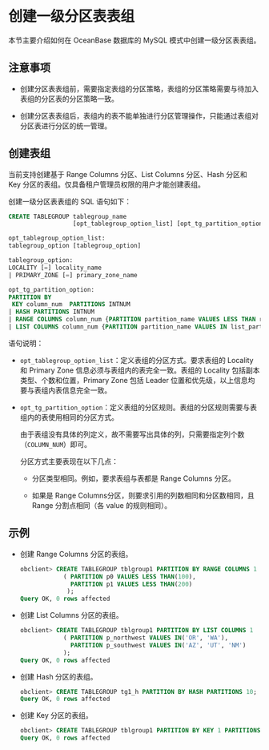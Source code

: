 创建一级分区表表组
==============================

本节主要介绍如何在 OceanBase 数据库的 MySQL 模式中创建一级分区表表组。

注意事项
-------------------------

* 创建分区表表组前，需要指定表组的分区策略，表组的分区策略需要与待加入表组的分区表的分区策略一致。

* 创建分区表表组后，表组内的表不能单独进行分区管理操作，只能通过表组对分区表进行分区的统一管理。

创建表组
-------------------------

当前支持创建基于 Range Columns 分区、List Columns 分区、Hash 分区和 Key 分区的表组。仅具备租户管理员权限的用户才能创建表组。

创建一级分区表表组的 SQL 语句如下：

```sql
CREATE TABLEGROUP tablegroup_name 
                  [opt_tablegroup_option_list] [opt_tg_partition_option]

opt_tablegroup_option_list:
tablegroup_option [tablegroup_option]

tablegroup_option:
LOCALITY [=] locality_name
| PRIMARY_ZONE [=] primary_zone_name

opt_tg_partition_option:
PARTITION BY 
 KEY column_num  PARTITIONS INTNUM
| HASH PARTITIONS INTNUM
| RANGE COLUMNS column_num {PARTITION partition_name VALUES LESS THAN range_partition_expr, ...}
| LIST COLUMNS column_num {PARTITION partition_name VALUES IN list_partition_expr, ...}
```

语句说明：

* `opt_tablegroup_option_list`：定义表组的分区方式。要求表组的 Locality 和 Primary Zone 信息必须与表组内的表完全一致。表组的 Locality 包括副本类型、个数和位置，Primary Zone 包括 Leader 位置和优先级，以上信息均要与表组内表信息完全一致。

* `opt_tg_partition_option`：定义表组的分区规则。表组的分区规则需要与表组内的表使用相同的分区方式。

  由于表组没有具体的列定义，故不需要写出具体的列，只需要指定列个数（`COLUMN_NUM`）即可。

  分区方式主要表现在以下几点：
  * 分区类型相同。例如，要求表组与表都是 Range Columns 分区。

  * 如果是 Range Columns分区，则要求引用的列数相同和分区数相同，且 Range 分割点相同（各 value 的规则相同）。

示例
-----------------------

* 创建 Range Columns 分区的表组。

  ```sql
  obclient> CREATE TABLEGROUP tblgroup1 PARTITION BY RANGE COLUMNS 1 
              ( PARTITION p0 VALUES LESS THAN(100),
                PARTITION p1 VALUES LESS THAN(200)
               );
  Query OK, 0 rows affected
  ```

* 创建 List Columns 分区的表组。

  ```sql
  obclient> CREATE TABLEGROUP tblgroup1 PARTITION BY LIST COLUMNS 1 
              ( PARTITION p_northwest VALUES IN('OR', 'WA'),
                PARTITION p_southwest VALUES IN('AZ', 'UT', 'NM')
              );
  Query OK, 0 rows affected
  ```

* 创建 Hash 分区的表组。

  ```sql
  obclient> CREATE TABLEGROUP tg1_h PARTITION BY HASH PARTITIONS 10;
  Query OK, 0 rows affected
  ```

* 创建 Key 分区的表组。

  ```sql
  obclient> CREATE TABLEGROUP tblgroup1 PARTITION BY KEY 1 PARTITIONS 10;
  Query OK, 0 rows affected
  ```
